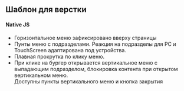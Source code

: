 ## Шаблон для верстки
#### Native JS
- Горизонтальное меню зафиксировано вверху страницы
- Пунты меню с подразделами. Реакция на подразделы для PC и TouchScreen адаптирована под устройства.  
- Плавная прокрутка по клику меню.  
- При клике на бургер открывается вертикальное меню с выпадающим подразделом, блокировка контента при открытом вертикальном меню.  
  Доступны пункты вертикального меню и кнопка закрытия   
  
  